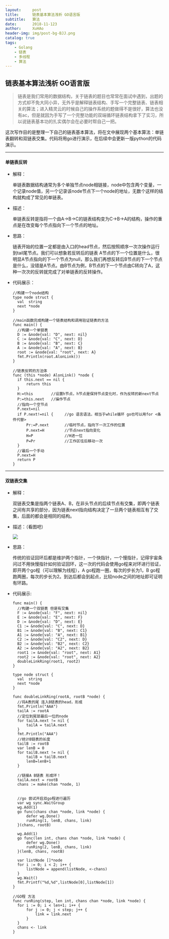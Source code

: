 ```yaml
---
layout:     post
title:      链表基本算法浅析 GO语言版
subtitle:   算法
date:       2018-11-123
author:     XuHAo
header-img: img/post-bg-BJJ.png
catalog: true
tags:
    - Golang
    - 链表
    - 多线程
    - 算法
---
```


## 链表基本算法浅析 GO语言版

> 链表是我们常用的数据结构，关于链表的题目也常常在面试中遇到，出题的方式却不免大同小异，无外乎是解释链表结构、手写一个完整链表、链表相关的算法；进入精灵云的时候自己的操作系统的题做得不是很好，算法也没有ac，但是就因为手写了一个完整功能的双端循环链表结构拿下了实习，所以说链表基本功的扎实偶尔会在必要时帮自己一把。  

这次写作目的是整理一下自己的链表基本算法，将在文中展现两个基本算法：单链表翻转和双链表交集。代码将用go进行演示，在后续中会更新一版python的代码演示。

---

#### 单链表反转

* 解释：

  单链表数据结构通常为多个单独节点node相链接，node中包含两个变量，一个记录node值，另一个记录该node节点下一个node的地址，无数个这样的结构就构成了常见的单链表。

* 描述：

  单链表反转是指将一个由A->B->C的链表结构变为C->B->A的结构，操作的重点是在改变每个节点指向下一个节点的地址。

* 思路：

  链表开始的位置一定都是由入口的head节点，然后按照顺序一次次操作运行到tail尾节点。我们可以想象若反转后的链表 A节点的下一个位置是什么，很明显A节点指向的下一个节点为null，那么我们再想反转后B节点的下一个节点是什么，没错是A节点。由B节点为例，B节点的下一个节点由C转向了A，这种一次次的反转就完成了对单链表的反转操作。

* 代码展示：

  ```
  //构建一个node结构
  type node struct {
  	val  string
  	next *node
  }
  
  //main函数完成构建一个链表结构和调用验证链表的方法
  func main() {
  	//构建一个单链表
  	D := &node{val: "D", next: nil}
  	C := &node{val: "C", next: D}
  	B := &node{val: "B", next: C}
  	A := &node{val: "A", next: B}
  	root := &node{val: "root", next: A}
  	fmt.Println(root.AlonLink())
  }
  
  //链表反转的方法体
  func (this *node) AlonLink() *node {
  	if this.next == nil {
  		return this
  	}
  	H:=this        //设置h节点，h节点是保持节点变化时，作为反转的新next节点
  	P:=this.next   //操作节点
  	//指向一个空节点
  	P.next=nil   
  	if P.next!=nil {     //go 语言语法，相当于while循环 go也可以用for <条件代替>
  		Pr:=P.next       //临时节点，指向下一次工作的位置
  		P.next=H         //节点next指向变化
  		H=P              //H进一位
  		P=Pr             //工作区往后移动一次
  	}
  	//最后一个手动
  	P.next=H
  	return P
  }
  ```

---

####  双链表交集

* 解释：

  双链表交集是指两个链表A、B，在非头节点的后续节点有交集，即两个链表之间有共享的部分，因为链表next指向结构决定了一旦两个链表相互有了交集，后面的都会是相同的结构。

- 描述：（看图吧）

  ![](https://img-blog.csdn.net/20171224161132645?watermark/2/text/aHR0cDovL2Jsb2cuY3Nkbi5uZXQvZmVuZ3hpbmxpbnV4/font/5a6L5L2T/fontsize/400/fill/I0JBQkFCMA==/dissolve/70/gravity/SouthEast)

- 思路：

  传统的验证回环后都是维护两个指针，一个快指针，一个慢指针，记得宇宙条问过不用快慢指针如何验证回环，这一次的代码会使用go程来对环进行验证，即开两个go程（可以理解为线程），A go程跑一圈，每次的步长为1，B go程跑两圈，每次的步长为2。到达后都会到起点，比较node之间的地址即可证明有环路。
- 代码展示:
  ```
  func main() {
  	//构建一个双链表 但是有交集
  	F := &node{val: "F", next: nil}
  	E := &node{val: "E", next: F}
  	D := &node{val: "D", next: E}
  	C1 := &node{val: "C", next: D}
  	B1 := &node{val: "B", next: C1}
  	A1 := &node{val: "A", next: B1}
  	C2 := &node{val: "C2", next: D}
  	B2 := &node{val: "B2", next: C2}
  	A2 := &node{val: "A2", next: B2}
  	root1 := &node{val: "root", next: A1}
  	root2 := &node{val: "root", next: A2}
  	doubleLinkRing(root1, root2)
  }
  
  type node struct {
  	val  string
  	next *node
  }
  
  func doubleLinkRing(rootA, rootB *node) {
  	//将A表的尾 连入B链表的head，形成
  	fmt.Println("AAA")
  	tailA := rootA
  	//定位到尾部最后一位的node
  	for tailA.next != nil {
  		tailA = tailA.next
  	}
  	fmt.Println("AAA")
  	//统计B链表的长度
  	tailB := rootB
  	var lenB = 0
  	for tailB.next != nil {
  		tailB = tailB.next
  		lenB=lenB+1
  	}
  	
  	//链接A B链表 形成环！
  	tailA.next = rootB
  	chans := make(chan *node, 1)
  	
  	
  	//go 尝试开启双go程进行遍历
  	var wg sync.WaitGroup
  	wg.Add(1)
  	go func(chans chan *node, link *node) {
  		defer wg.Done()
  		runRing(1, lenB, chans, link)
  	}(chans, rootB)
  
  	wg.Add(1)
  	go func(len int, chans chan *node, link *node) {
  		defer wg.Done()
  		runRing(2, lenB, chans, link)
  	}(lenB, chans, rootB)
  
  	var listNode []*node
  	for i := 0; i < 2; i++ {
  		listNode = append(listNode, <-chans)
  	}
  	wg.Wait()
  	fmt.Printf("%d,%d",listNode[0],listNode[1])
  }
  
  //GO程 方法
  func runRing(step, len int, chans chan *node, link *node) {
  	for i := 0; i < len+1; i++ {
  		for j := 0; j < step; j++ {
  			link = link.next
  		}
  	}
  	chans <- link
  }
  ```
